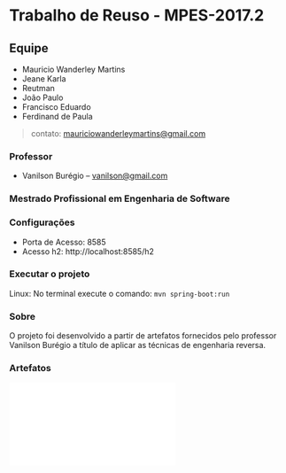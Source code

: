 # Trabalho de Reuso - MPES-2017.2

## Equipe
* Mauricio Wanderley Martins
* Jeane Karla
* Reutman 
* João Paulo
* Francisco Eduardo
* Ferdinand de Paula
> contato: mauriciowanderleymartins@gmail.com

### Professor
* Vanilson Burégio – vanilson@gmail.com

### Mestrado Profissional em Engenharia de Software

### Configurações
* Porta de Acesso: 8585
* Acesso h2: http://localhost:8585/h2

### Executar o projeto
Linux: No terminal execute o comando:  ``` mvn spring-boot:run ```

### Sobre
O projeto foi desenvolvido a partir de artefatos fornecidos pelo professor Vanilson Burégio a título de aplicar as técnicas de engenharia reversa.

### Artefatos
![Diagrama de Entidades](defesacivil-reuso/src/main/resources/static/documents/Diagramaentidades.pdf)
